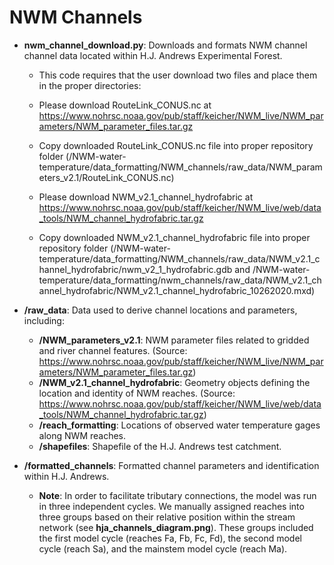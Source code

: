 # NWM Channels

-   **nwm_channel_download.py**: Downloads and formats NWM channel channel data located within H.J. Andrews Experimental Forest.
    - This code requires that the user download two files and place them in the proper directories:
    - Please download RouteLink_CONUS.nc at https://www.nohrsc.noaa.gov/pub/staff/keicher/NWM_live/NWM_parameters/NWM_parameter_files.tar.gz
    - Copy downloaded RouteLink_CONUS.nc file into proper repository folder (/NWM-water-temperature/data_formatting/NWM_channels/raw_data/NWM_parameters_v2.1/RouteLink_CONUS.nc)


    - Please download NWM_v2.1_channel_hydrofabric at https://www.nohrsc.noaa.gov/pub/staff/keicher/NWM_live/web/data_tools/NWM_channel_hydrofabric.tar.gz
    - Copy downloaded NWM_v2.1_channel_hydrofabric file into proper repository folder (/NWM-water-temperature/data_formatting/NWM_channels/raw_data/NWM_v2.1_channel_hydrofabric/nwm_v2_1_hydrofabric.gdb and /NWM-water-temperature/data_formatting/nwm_channels/raw_data/NWM_v2.1_channel_hydrofabric/NWM_v2.1_channel_hydrofabric_10262020.mxd)

-   **/raw_data**: Data used to derive channel locations and parameters, including:
    -   **/NWM_parameters_v2.1**: NWM parameter files related to gridded and river channel features. (Source: https://www.nohrsc.noaa.gov/pub/staff/keicher/NWM_live/NWM_parameters/NWM_parameter_files.tar.gz)
    -   **/NWM_v2.1_channel_hydrofabric**: Geometry objects defining the location and identity of NWM reaches. (Source: https://www.nohrsc.noaa.gov/pub/staff/keicher/NWM_live/web/data_tools/NWM_channel_hydrofabric.tar.gz)
    -   **/reach_formatting**: Locations of observed water temperature gages along NWM reaches.
    -   **/shapefiles**: Shapefile of the H.J. Andrews test catchment.
-   **/formatted_channels**: Formatted channel parameters and identification within H.J. Andrews.
    -   **Note**: In order to facilitate tributary connections, the model was run in three independent cycles. We manually assigned reaches into three groups based on their relative position within the stream network (see **hja_channels_diagram.png**). These groups included the first model cycle (reaches Fa, Fb, Fc, Fd), the second model cycle (reach Sa), and the mainstem model cycle (reach Ma).

